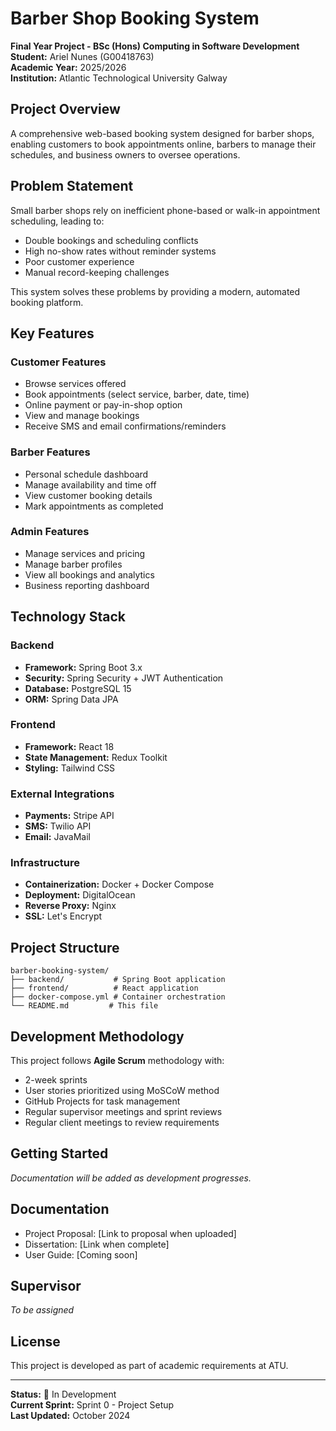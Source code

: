 # Barber Shop Booking System

**Final Year Project - BSc (Hons) Computing in Software Development**  
**Student:** Ariel Nunes (G00418763)  
**Academic Year:** 2025/2026  
**Institution:** Atlantic Technological University Galway

## Project Overview

A comprehensive web-based booking system designed for barber shops, enabling customers to book appointments online, barbers to manage their schedules, and business owners to oversee operations.

## Problem Statement

Small barber shops rely on inefficient phone-based or walk-in appointment scheduling, leading to:
- Double bookings and scheduling conflicts
- High no-show rates without reminder systems
- Poor customer experience
- Manual record-keeping challenges

This system solves these problems by providing a modern, automated booking platform.

## Key Features

### Customer Features
- Browse services offered
- Book appointments (select service, barber, date, time)
- Online payment or pay-in-shop option
- View and manage bookings
- Receive SMS and email confirmations/reminders

### Barber Features
- Personal schedule dashboard
- Manage availability and time off
- View customer booking details
- Mark appointments as completed

### Admin Features
- Manage services and pricing
- Manage barber profiles
- View all bookings and analytics
- Business reporting dashboard

## Technology Stack

### Backend
- **Framework:** Spring Boot 3.x
- **Security:** Spring Security + JWT Authentication
- **Database:** PostgreSQL 15
- **ORM:** Spring Data JPA

### Frontend
- **Framework:** React 18
- **State Management:** Redux Toolkit
- **Styling:** Tailwind CSS

### External Integrations
- **Payments:** Stripe API
- **SMS:** Twilio API
- **Email:** JavaMail

### Infrastructure
- **Containerization:** Docker + Docker Compose
- **Deployment:** DigitalOcean
- **Reverse Proxy:** Nginx
- **SSL:** Let's Encrypt

## Project Structure
```
barber-booking-system/
├── backend/           # Spring Boot application
├── frontend/          # React application
├── docker-compose.yml # Container orchestration
└── README.md         # This file
```

## Development Methodology

This project follows **Agile Scrum** methodology with:
- 2-week sprints
- User stories prioritized using MoSCoW method
- GitHub Projects for task management
- Regular supervisor meetings and sprint reviews
- Regular client meetings to review requirements

## Getting Started

*Documentation will be added as development progresses.*

## Documentation

- Project Proposal: [Link to proposal when uploaded]
- Dissertation: [Link when complete]
- User Guide: [Coming soon]

## Supervisor

*To be assigned*

## License

This project is developed as part of academic requirements at ATU.

---

**Status:** 🚧 In Development  
**Current Sprint:** Sprint 0 - Project Setup  
**Last Updated:** October 2024